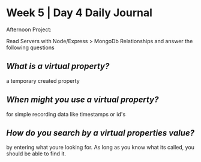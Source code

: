 # Week 5 | Day 4 Daily Journal

Afternoon Project:

Read Servers with Node/Express > MongoDb Relationships and answer the following questions

## *What is a virtual property?*
a temporary created property

## *When might you use a virtual property?*
for simple recording data like timestamps or id's

## *How do you search by a virtual properties value?*
by entering what youre looking for. As long as you know what its called, you should be able to find it.